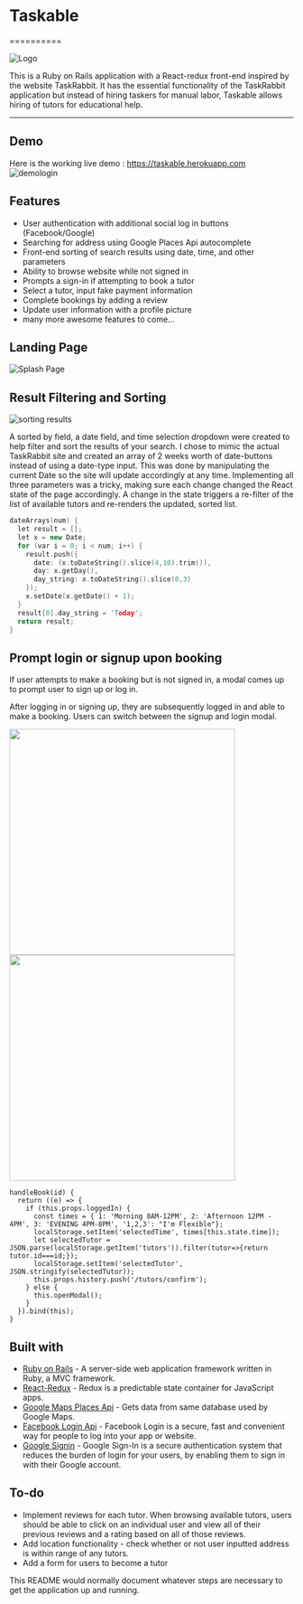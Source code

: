 # Taskable
==========

![Logo](https://s3.us-east-2.amazonaws.com/app-taskable-pro/logo.png)

This is a Ruby on Rails application with a React-redux front-end inspired by the website TaskRabbit. It has the essential functionality of the TaskRabbit application but instead of hiring taskers for manual labor, Taskable allows hiring of tutors for educational help.

---

## Demo
Here is the working live demo : https://taskable.herokuapp.com
![demologin](https://giphy.com/gifs/l4Epek6Tq7cdmvar6)

## Features
- User authentication with additional social log in buttons (Facebook/Google)
- Searching for address using Google Places Api autocomplete
- Front-end sorting of search results using date, time, and other parameters
- Ability to browse website while not signed in
- Prompts a sign-in if attempting to book a tutor
- Select a tutor, input fake payment information
- Complete bookings by adding a review
- Update user information with a profile picture
- many more awesome features to come...


## Landing Page

![Splash Page](https://s3.us-east-2.amazonaws.com/app-taskable-pro/Screen+Shot+2017-11-03+at+9.21.59+AM.png)

## Result Filtering and Sorting

![sorting results](https://s3.us-east-2.amazonaws.com/app-taskable-pro/Screen+Shot+2017-11-03+at+10.09.56+AM.png)

A sorted by field, a date field, and time selection dropdown were created to help filter and sort the results of your search.
I chose to mimic the actual TaskRabbit site and created an array of 2 weeks worth of date-buttons instead of using a date-type input. This was done by manipulating the current Date so the site will update accordingly at any time.
Implementing all three parameters was a tricky, making sure each change changed the React state of the page accordingly. A change in the state triggers a re-filter of the list of available tutors and re-renders the updated, sorted list.


```cpp
dateArrays(num) {
  let result = [];
  let x = new Date;
  for (var i = 0; i < num; i++) {
    result.push({
      date: (x.toDateString().slice(4,10).trim()),
      day: x.getDay(),
      day_string: x.toDateString().slice(0,3)
    });
    x.setDate(x.getDate() + 1);
  }
  result[0].day_string = 'Today';
  return result;
}
```

## Prompt login or signup upon booking

If user attempts to make a booking but is not signed in, a modal comes up to prompt user to sign up or log in.

After logging in or signing up, they are subsequently logged in and able to make a booking. Users can switch between the signup and login modal.
<div display="flex">
<img src="https://s3.us-east-2.amazonaws.com/app-taskable-pro/Screen+Shot+2017-11-03+at+10.40.03+AM.png" width="400">
<img src="https://s3.us-east-2.amazonaws.com/app-taskable-pro/Screen+Shot+2017-11-03+at+10.42.16+AM.png" width="400">
</div>


```
handleBook(id) {
  return ((e) => {
    if (this.props.loggedIn) {
      const times = { 1: 'Morning 8AM-12PM', 2: 'Afternoon 12PM - 4PM', 3: 'EVENING 4PM-8PM', '1,2,3': "I'm Flexible"};
      localStorage.setItem('selectedTime', times[this.state.time]);
      let selectedTutor = JSON.parse(localStorage.getItem('tutors')).filter(tutor=>{return tutor.id===id;});
      localStorage.setItem('selectedTutor', JSON.stringify(selectedTutor));
      this.props.history.push('/tutors/confirm');
    } else {
      this.openModal();
    }
  }).bind(this);
}
```



## Built with
- [Ruby on Rails](http://rubyonrails.org/) - A server-side web application framework written in Ruby, a MVC framework.
- [React-Redux](https://github.com/reactjs/react-redux) - Redux is a predictable state container for JavaScript apps.
- [Google Maps Places Api](https://developers.google.com/places/web-service/) - Gets data from same database used by Google Maps.
- [Facebook Login Api](https://developers.facebook.com/docs/facebook-login/) - Facebook Login is a secure, fast and convenient way for people to log into your app or website.
- [Google Signin](https://developers.google.com/identity/) - Google Sign-In is a secure authentication system that reduces the burden of login for your users, by enabling them to sign in with their Google account.

## To-do
- Implement reviews for each tutor. When browsing available tutors, users should be able to click on an individual user and view all of their previous reviews and a rating based on all of those reviews.
- Add location functionality - check whether or not user inputted address is within range of any tutors.
- Add a form for users to become a tutor

This README would normally document whatever steps are necessary to get the
application up and running.
